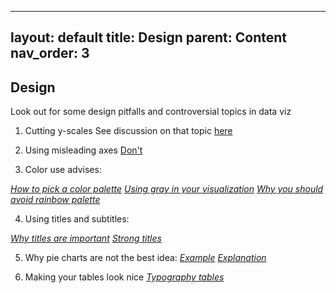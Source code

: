 
---
layout: default
title: Design
parent: Content
nav_order: 3
---

## Design

Look out for some design pitfalls and controversial topics in data viz

1. Cutting y-scales 
See discussion on that topic [here](https://www.data-to-viz.com/caveat/cut_y_axis.html) 

2. Using misleading axes 
[Don't](https://www.data-to-viz.com/caveat/counter_intuitive.html)

3. Color use advises:

[*How to pick a color palette*](https://blog.datawrapper.de/which-color-scale-to-use-in-data-vis)
[*Using gray in your visualization*](https://www.visualisingdata.com/2015/01/make-grey-best-friend/)
[*Why you should avoid rainbow palette*](https://eagereyes.org/basics/rainbow-color-map)

4. Using titles and subtitles:

[*Why titles are important*](https://medium.com/multiple-views-visualization-research-explained/a-picture-may-be-worth-a-thousand-words-but-words-frame-a-picture-78d4eee1409e)
[*Strong titles*](https://stephanieevergreen.com/strong-titles/)

5. Why pie charts are not the best idea:
[*Example*](https://eagereyes.org/pie-charts)
[*Explanation*](https://www.data-to-viz.com/caveat/pie.html)

6. Making your tables look nice
[*Typography tables*](https://alistapart.com/article/web-typography-tables/)